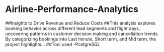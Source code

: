 # Airline-Performance-Analytics

##Insights to Drive Revenue and Reduce Costs
##This analysis explores booking behavior across different lead segments and flight days, uncovering patterns in customer decision making and cancellation trends. By categorizing bookings into Last minute, Short term, and Mid term, the project highlights…
##Tool used
-PostgreSQL
